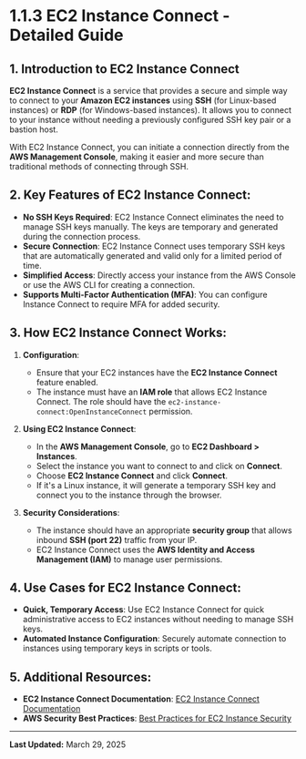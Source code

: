 
# 1.1.3 EC2 Instance Connect - Detailed Guide

## 1. Introduction to EC2 Instance Connect
**EC2 Instance Connect** is a service that provides a secure and simple way to connect to your **Amazon EC2 instances** using **SSH** (for Linux-based instances) or **RDP** (for Windows-based instances). It allows you to connect to your instance without needing a previously configured SSH key pair or a bastion host.

With EC2 Instance Connect, you can initiate a connection directly from the **AWS Management Console**, making it easier and more secure than traditional methods of connecting through SSH.

## 2. Key Features of EC2 Instance Connect:
- **No SSH Keys Required**: EC2 Instance Connect eliminates the need to manage SSH keys manually. The keys are temporary and generated during the connection process.
- **Secure Connection**: EC2 Instance Connect uses temporary SSH keys that are automatically generated and valid only for a limited period of time.
- **Simplified Access**: Directly access your instance from the AWS Console or use the AWS CLI for creating a connection.
- **Supports Multi-Factor Authentication (MFA)**: You can configure Instance Connect to require MFA for added security.

## 3. How EC2 Instance Connect Works:
1. **Configuration**:
   - Ensure that your EC2 instances have the **EC2 Instance Connect** feature enabled.
   - The instance must have an **IAM role** that allows EC2 Instance Connect. The role should have the `ec2-instance-connect:OpenInstanceConnect` permission.

2. **Using EC2 Instance Connect**:
   - In the **AWS Management Console**, go to **EC2 Dashboard > Instances**.
   - Select the instance you want to connect to and click on **Connect**.
   - Choose **EC2 Instance Connect** and click **Connect**.
   - If it's a Linux instance, it will generate a temporary SSH key and connect you to the instance through the browser.

3. **Security Considerations**:
   - The instance should have an appropriate **security group** that allows inbound **SSH (port 22)** traffic from your IP.
   - EC2 Instance Connect uses the **AWS Identity and Access Management (IAM)** to manage user permissions.

## 4. Use Cases for EC2 Instance Connect:
- **Quick, Temporary Access**: Use EC2 Instance Connect for quick administrative access to EC2 instances without needing to manage SSH keys.
- **Automated Instance Configuration**: Securely automate connection to instances using temporary keys in scripts or tools.

## 5. Additional Resources:
- **EC2 Instance Connect Documentation**: [EC2 Instance Connect Documentation](https://docs.aws.amazon.com/AWSEC2/latest/UserGuide/using-key-pairs.html)
- **AWS Security Best Practices**: [Best Practices for EC2 Instance Security](https://aws.amazon.com/blogs/security/security-best-practices-for-aws-ec2-instances/)

---

**Last Updated:** March 29, 2025
